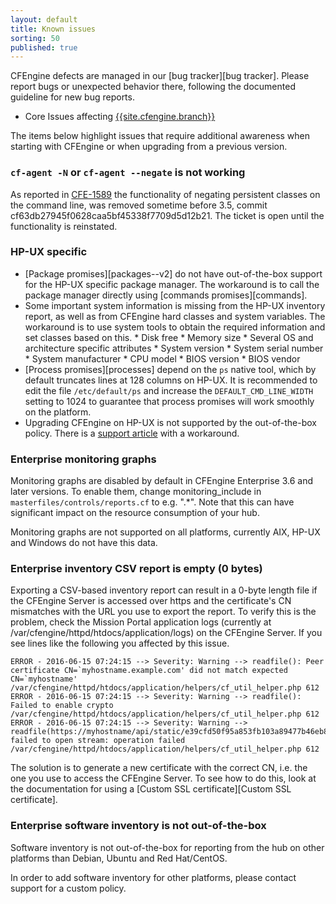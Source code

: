 ```yaml
---
layout: default
title: Known issues
sorting: 50
published: true
---
```


CFEngine defects are managed in our [bug tracker][bug tracker]. Please report
bugs or unexpected behavior there, following the documented guideline for new
bug reports.

* Core Issues affecting [{{site.cfengine.branch}}](https://northerntech.atlassian.net/secure/QuickSearch.jspa?searchString=v:{{site.cfengine.branch}}*)

The items below highlight issues that require additional awareness when starting
with CFEngine or when upgrading from a previous version.

### `cf-agent -N` or `cf-agent --negate` is not working

As reported in [CFE-1589](https://northerntech.atlassian.net/browse/CFE-1589) the
functionality of negating persistent classes on the command line, was
removed sometime before 3.5, commit
cf63db27945f0628caa5bf45338f7709d5d12b21. The ticket is open until the
functionality is reinstated.

### HP-UX specific

* [Package promises][packages--v2] do not have out-of-the-box support for the HP-UX
  specific package manager. The workaround is to call the package manager
  directly using [commands promises][commands].
* Some important system information is missing from the HP-UX inventory report,
  as well as from CFEngine hard classes and system variables. The workaround is
  to use system tools to obtain the required information and set classes based
  on this.
        * Disk free
        * Memory size
        * Several OS and architecture specific attributes
                * System version
                * System serial number
                * System manufacturer
                * CPU model
                * BIOS version
                * BIOS vendor
* [Process promises][processes] depend on the `ps` native tool, which by
  default truncates lines at 128 columns on HP-UX. It is recommended to edit
  the file `/etc/default/ps` and increase the `DEFAULT_CMD_LINE_WIDTH` setting
  to 1024 to guarantee that process promises will work smoothly on the
  platform.
* Upgrading CFEngine on HP-UX is not supported by the out-of-the-box policy.
  There is a [support article](https://cfengine.zendesk.com/hc/en-us/articles/205454908)
  with a workaround.

### Enterprise monitoring graphs

Monitoring graphs are disabled by default in CFEngine Enterprise 3.6 and later
versions. To enable them, change monitoring_include in
```masterfiles/controls/reports.cf``` to e.g. ".*". Note that this can have
significant impact on the resource consumption of your hub.

Monitoring graphs are not supported on all platforms, currently AIX, HP-UX and
Windows do not have this data.

### Enterprise inventory CSV report is empty (0 bytes)

Exporting a CSV-based inventory report can result in a 0-byte length file
if the CFEngine Server is accessed over https and the certificate's CN
mismatches with the URL you use to export the report. To verify this is the
problem, check the Mission Portal application logs (currently at
/var/cfengine/httpd/htdocs/application/logs) on the CFEngine Server. If you
see lines like the following you affected by this issue.

```
ERROR - 2016-06-15 07:24:15 --> Severity: Warning --> readfile(): Peer certificate CN=`myhostname.example.com' did not match expected CN=`myhostname' /var/cfengine/httpd/htdocs/application/helpers/cf_util_helper.php 612
ERROR - 2016-06-15 07:24:15 --> Severity: Warning --> readfile(): Failed to enable crypto /var/cfengine/httpd/htdocs/application/helpers/cf_util_helper.php 612
ERROR - 2016-06-15 07:24:15 --> Severity: Warning --> readfile(https://myhostname/api/static/e39cfd50f95a853fb103a89477b46eb8.csv): failed to open stream: operation failed /var/cfengine/httpd/htdocs/application/helpers/cf_util_helper.php 612
```

The solution is to generate a new certificate with the correct CN,
i.e. the one you use to access the CFEngine Server. To see how to do
this, look at the documentation for using a [Custom SSL certificate][Custom SSL certificate].

### Enterprise software inventory is not out-of-the-box

Software inventory is not out-of-the-box for reporting from the hub on other
platforms than Debian, Ubuntu and Red Hat/CentOS.

In order to add software inventory for other platforms,
please contact support for a custom policy.
